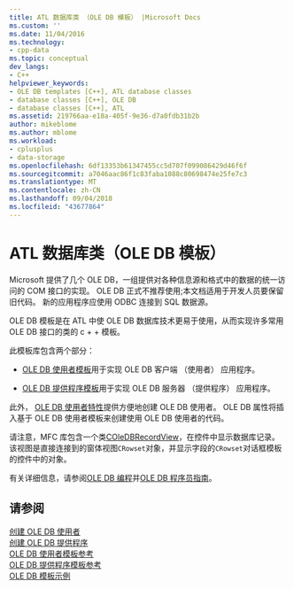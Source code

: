 ```yaml
---
title: ATL 数据库类 （OLE DB 模板） |Microsoft Docs
ms.custom: ''
ms.date: 11/04/2016
ms.technology:
- cpp-data
ms.topic: conceptual
dev_langs:
- C++
helpviewer_keywords:
- OLE DB templates [C++], ATL database classes
- database classes [C++], OLE DB
- database classes [C++], ATL
ms.assetid: 219766aa-e18a-405f-9e36-d7a0fdb31b2b
author: mikeblome
ms.author: mblome
ms.workload:
- cplusplus
- data-storage
ms.openlocfilehash: 6df13353b61347455cc5d707f099086429d46f6f
ms.sourcegitcommit: a7046aac86f1c83faba1088c80698474e25fe7c3
ms.translationtype: MT
ms.contentlocale: zh-CN
ms.lasthandoff: 09/04/2018
ms.locfileid: "43677864"
---
```

# <a name="atl-database-classes-ole-db-templates"></a>ATL 数据库类（OLE DB 模板）
Microsoft 提供了几个 OLE DB，一组提供对各种信息源和格式中的数据的统一访问的 COM 接口的实现。  OLE DB 正式不推荐使用;本文档适用于开发人员要保留旧代码。 新的应用程序应使用 ODBC 连接到 SQL 数据源。
  
 OLE DB 模板是在 ATL 中使 OLE DB 数据库技术更易于使用，从而实现许多常用 OLE DB 接口的类的 c + + 模板。  
  
 此模板库包含两个部分：  
  
-   [OLE DB 使用者模板](../data/oledb/ole-db-consumer-templates-cpp.md)用于实现 OLE DB 客户端 （使用者） 应用程序。  
  
-   [OLE DB 提供程序模板](../data/oledb/ole-db-provider-templates-cpp.md)用于实现 OLE DB 服务器 （提供程序） 应用程序。  
  
 此外， [OLE DB 使用者特性](../windows/ole-db-consumer-attributes.md)提供方便地创建 OLE DB 使用者。 OLE DB 属性将插入基于 OLE DB 使用者模板来创建使用 OLE DB 使用者的代码。  
  
 请注意，MFC 库包含一个类[COleDBRecordView](../mfc/reference/coledbrecordview-class.md)，在控件中显示数据库记录。 该视图是直接连接到的窗体视图`CRowset`对象，并显示字段的`CRowset`对话框模板的控件中的对象。  
  
 有关详细信息，请参阅[OLE DB 编程](../data/oledb/ole-db-programming.md)并[OLE DB 程序员指南](/previous-versions/windows/desktop/ms713643\(v=vs.85\))。  
  
## <a name="see-also"></a>请参阅  
 [创建 OLE DB 使用者](../data/oledb/creating-an-ole-db-consumer.md)   
 [创建 OLE DB 提供程序](../data/oledb/creating-an-ole-db-provider.md)   
 [OLE DB 使用者模板参考](../data/oledb/ole-db-consumer-templates-reference.md)   
 [OLE DB 提供程序模板参考](../data/oledb/ole-db-provider-templates-reference.md)   
 [OLE DB 模板示例](https://github.com/Microsoft/VCSamples)